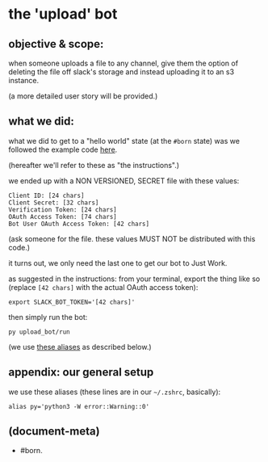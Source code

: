 # the 'upload' bot

## objective & scope:

when someone uploads a file to any channel, give them the option of
deleting the file off slack's storage and instead uploading it to an
s3 instance.

(a more detailed user story will be provided.)




## what we did:

what we did to get to a "hello world" state (at the `#born` state) was
we followed the example code [here][here].

(hereafter we'll refer to these as "the instructions".)

we ended up with a NON VERSIONED, SECRET file with these values:

    Client ID: [24 chars]
    Client Secret: [32 chars]
    Verification Token: [24 chars]
    OAuth Access Token: [74 chars]
    Bot User OAuth Access Token: [42 chars]

(ask someone for the file. these values MUST NOT be distributed with
this code.)

it turns out, we only need the last one to get our bot to Just Work.

as suggested in the instructions: from your terminal, export the thing
like so (replace `[42 chars]` with the actual OAuth access token):

    export SLACK_BOT_TOKEN='[42 chars]'

then simply run the bot:

    py upload_bot/run

(we use [these aliases](#aliases) as described below.)




## appendix: our general setup

we use these <a name='aliases'>aliases</a>
(these lines are in our `~/.zshrc`, basically):

    alias py='python3 -W error::Warning::0'




[here]: https://www.fullstackpython.com/blog/build-first-slack-bot-python.html




## (document-meta)

  - #born.
